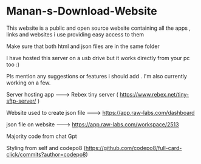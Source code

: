 # Manan-s-Download-Website
This website is a public and open source website containing all the apps , links and websites i use providing easy access to them

Make sure that both html and json files are in the same folder

I have hosted this server on a usb drive but it works directly from your pc too :)

Pls mention any suggestions or features i should add . I'm also currently working on a few.

Server hosting app ---> Rebex tiny server ( https://www.rebex.net/tiny-sftp-server/ )

Website used to create json file ---> https://app.raw-labs.com/dashboard

json file on website --->  https://app.raw-labs.com/workspace/2513

Majority code from chat Gpt

Styling from self and codepo8 (https://github.com/codepo8/full-card-click/commits?author=codepo8)
